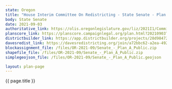 ```yaml
---
state: Oregon
title: "House Interim Committee On Redistricting - State Senate - Plan A"
body: State Senate
date: 2021-09-03
authoritative_link: https://olis.oregonlegislature.gov/liz/2021I1/Committees/HRED/2021-09-03-08-00/MeetingMaterials
planscore_link: https://planscore.campaignlegal.org/plan.html?20210903T163942.115762413Z
districtbuilder_link: https://app.districtbuilder.org/projects/28d98472-cf96-4dce-9f01-73736b731851
davesredist_link: https://davesredistricting.org/join/a72bbc62-a2ea-4929-b682-d743c19530db
blockassignment_file: /files/OR-2021-09/Senate_-_Plan_A_Public.zip
shapefile_file: /files/OR-2021-09/Senate_-_Plan_A_Public.zip
simplegeojson_file: /files/OR-2021-09/Senate_-_Plan_A_Public.geojson

layout: plan-page
---
```


{{ page.title }}
